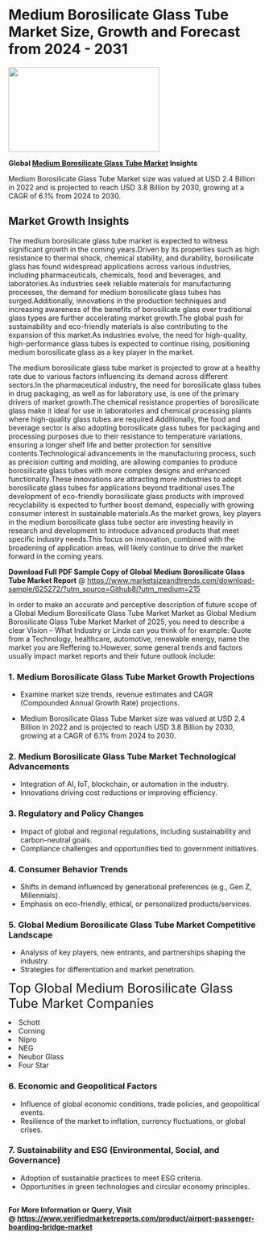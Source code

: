 <H1>Medium Borosilicate Glass Tube Market Size, Growth and Forecast from 2024 - 2031</H1><img class="aligncenter size-medium wp-image-584254" src="https://thirdeyenews.in/wp-content/uploads/2024/09/Global-Market-Research-300x168.jpeg" alt="" width="300" height="168" /><p><strong>Global&nbsp;<a href="https://www.marketsizeandtrends.com/download-sample/625272/?utm_source=Github8j?utm_medium=215">Medium Borosilicate Glass Tube Market</a> Insights</strong></p><p>Medium Borosilicate Glass Tube Market size was valued at USD 2.4 Billion in 2022 and is projected to reach USD 3.8 Billion by 2030, growing at a CAGR of 6.1% from 2024 to 2030.</p><p><h2>Market Growth Insights</h2> <p>The medium borosilicate glass tube market is expected to witness significant growth in the coming years.Driven by its properties such as high resistance to thermal shock, chemical stability, and durability, borosilicate glass has found widespread applications across various industries, including pharmaceuticals, chemicals, food and beverages, and laboratories.As industries seek reliable materials for manufacturing processes, the demand for medium borosilicate glass tubes has surged.Additionally, innovations in the production techniques and increasing awareness of the benefits of borosilicate glass over traditional glass types are further accelerating market growth.The global push for sustainability and eco-friendly materials is also contributing to the expansion of this market.As industries evolve, the need for high-quality, high-performance glass tubes is expected to continue rising, positioning medium borosilicate glass as a key player in the market.</p> <p>The medium borosilicate glass tube market is projected to grow at a healthy rate due to various factors influencing its demand across different sectors.In the pharmaceutical industry, the need for borosilicate glass tubes in drug packaging, as well as for laboratory use, is one of the primary drivers of market growth.The chemical resistance properties of borosilicate glass make it ideal for use in laboratories and chemical processing plants where high-quality glass tubes are required.Additionally, the food and beverage sector is also adopting borosilicate glass tubes for packaging and processing purposes due to their resistance to temperature variations, ensuring a longer shelf life and better protection for sensitive contents.Technological advancements in the manufacturing process, such as precision cutting and molding, are allowing companies to produce borosilicate glass tubes with more complex designs and enhanced functionality.These innovations are attracting more industries to adopt borosilicate glass tubes for applications beyond traditional uses.The development of eco-friendly borosilicate glass products with improved recyclability is expected to further boost demand, especially with growing consumer interest in sustainable materials.As the market grows, key players in the medium borosilicate glass tube sector are investing heavily in research and development to introduce advanced products that meet specific industry needs.This focus on innovation, combined with the broadening of application areas, will likely continue to drive the market forward in the coming years.</p> <p><span class=""><strong>Download Full PDF Sample Copy of Global Medium Borosilicate Glass Tube Market Report</strong> @ <a href="https://www.marketsizeandtrends.com/download-sample/625272/?utm_source=Github8j?utm_medium=215" target="_blank">https://www.marketsizeandtrends.com/download-sample/625272/?utm_source=Github8j?utm_medium=215</a></span></p><p>In order to make an accurate and perceptive description of future scope of a Global&nbsp;Medium Borosilicate Glass Tube Market Market as Global&nbsp;Medium Borosilicate Glass Tube Market Market of 2025, you need to describe a clear Vision &ndash; What Industry or Linda can you think of for example: Quote from a Technology, healthcare, automotive, renewable energy, name the market you are Reffering to.However, some general trends and factors usually impact market reports and their future outlook include:</p><h3>1.&nbsp;<strong>Medium Borosilicate Glass Tube Market Growth Projections</strong></h3><ul><li>Examine market size trends, revenue estimates and CAGR (Compounded Annual Growth Rate) projections.</li><li><p>Medium Borosilicate Glass Tube Market size was valued at USD 2.4 Billion in 2022 and is projected to reach USD 3.8 Billion by 2030, growing at a CAGR of 6.1% from 2024 to 2030.</p></li></ul><h3>2.&nbsp;<strong>Medium Borosilicate Glass Tube Market Technological Advancements</strong></h3><ul><li>Integration of AI, IoT, blockchain, or automation in the industry.</li><li>Innovations driving cost reductions or improving efficiency.</li></ul><h3>3.&nbsp;<strong>Regulatory and Policy Changes</strong></h3><ul><li>Impact of global and regional regulations, including sustainability and carbon-neutral goals.</li><li>Compliance challenges and opportunities tied to government initiatives.</li></ul><h3>4.&nbsp;<strong>Consumer Behavior Trends</strong></h3><ul><li>Shifts in demand influenced by generational preferences (e.g., Gen Z, Millennials).</li><li>Emphasis on eco-friendly, ethical, or personalized products/services.</li></ul><h3>5.&nbsp;<strong>Global Medium Borosilicate Glass Tube Market Competitive Landscape</strong></h3><ul><li>Analysis of key players, new entrants, and partnerships shaping the industry.</li><li>Strategies for differentiation and market penetration.</li></ul><p data-pm-slice="1 1 []"><span style="color: inherit; font-family: inherit; font-size: 25px;">Top Global Medium Borosilicate Glass Tube Market Companies</span></p><div class="" data-test-id=""><p><li>Schott</li><li> Corning</li><li> Nipro</li><li> NEG</li><li> Neubor Glass</li><li> Four Star</li></p></div><h3>6.&nbsp;<strong>Economic and Geopolitical Factors</strong></h3><ul><li>Influence of global economic conditions, trade policies, and geopolitical events.</li><li>Resilience of the market to inflation, currency fluctuations, or global crises.</li></ul><h3>7.&nbsp;<strong>Sustainability and ESG (Environmental, Social, and Governance)</strong></h3><ul><li>Adoption of sustainable practices to meet ESG criteria.</li><li>Opportunities in green technologies and circular economy principles.</li></ul><h2><strong style="font-size: 14px;">For More Information or Query, Visit @&nbsp;</strong><a style="background-color: #ffffff; font-size: 14px;" href="https://www.marketsizeandtrends.com/report/medium-borosilicate-glass-tube-market/" target="_blank">https://www.verifiedmarketreports.com/product/airport-passenger-boarding-bridge-market</a></h2>